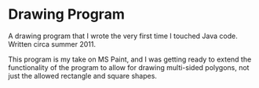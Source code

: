 <h1>Drawing Program</h1>

A drawing program that I wrote the very first time I touched Java code. Written circa summer 2011.

This program is my take on MS Paint, and I was getting ready to extend the functionality of the program to allow for drawing multi-sided polygons, not just the allowed rectangle and square shapes.
